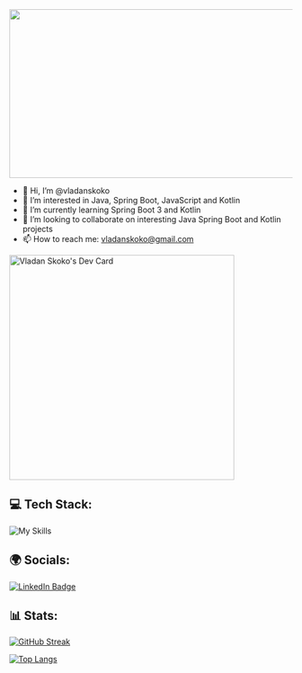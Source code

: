 <div align="center">
  <img src="https://media.giphy.com/media/dWesBcTLavkZuG35MI/giphy.gif" width="600" height="300"/>
</div>


- 👋 Hi, I’m @vladanskoko
- 👀 I’m interested in Java, Spring Boot, JavaScript and Kotlin
- 🌱 I’m currently learning Spring Boot 3 and Kotlin
- 💞️ I’m looking to collaborate on interesting Java Spring Boot and Kotlin projects
- 📫 How to reach me: vladanskoko@gmail.com

<!---
vladanskoko/vladanskoko is a ✨ special ✨ repository because its `README.md` (this file) appears on your GitHub profile.
You can click the Preview link to take a look at your changes.
--->

<a href="https://app.daily.dev/vladanskoko"><img src="https://api.daily.dev/devcards/72dd62a676104f08bbe6433d54cdb2b4.png?r=lme" width="400" alt="Vladan Skoko's Dev Card"/></a>

## 💻 Tech Stack:

![My Skills](https://skillicons.dev/icons?i=java,kotlin,spring,hibernate,javascript,jquery,html,css,cs,dotnet,cpp,c,git,github,idea,eclipse,visualstudio,vscode,postman,mysql,mongodb,linux,figma&perline=8)

## 🌍 Socials:

<a href="https://www.linkedin.com/in/vladanskoko/">
  <img src="https://img.shields.io/badge/LinkedIn-Profile-blue?style=for-the-badge&logo=linkedin&logoColor=white" alt="LinkedIn Badge"/>
</a>

## 📊 Stats:

[![GitHub Streak](http://github-readme-streak-stats.herokuapp.com?user=vladanskoko&theme=dark&background=000000)](https://git.io/streak-stats)

[![Top Langs](https://github-readme-stats.vercel.app/api/top-langs/?username=vladanskoko&layout=compact&theme=vision-friendly-dark)](https://github.com/vladanskoko/github-readme-stats)
